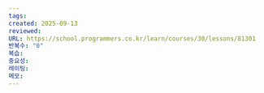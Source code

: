 ```yaml
---
tags:
created: 2025-09-13
reviewed:
URL: https://school.programmers.co.kr/learn/courses/30/lessons/81301
반복수: "0"
복습:
중요성:
레이팅:
메모:
---
```

